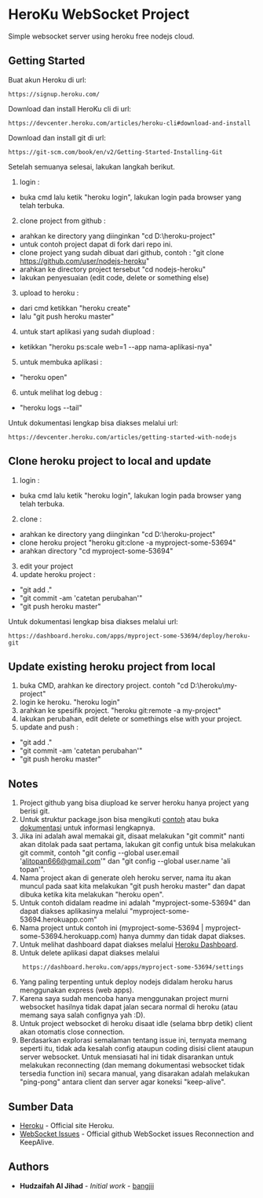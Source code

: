 # HeroKu WebSocket Project

Simple websocket server using heroku free nodejs cloud.

## Getting Started

Buat akun Heroku di url:

```
https://signup.heroku.com/
```

Download dan install HeroKu cli di url:

```
https://devcenter.heroku.com/articles/heroku-cli#download-and-install
```

Download dan install git di url:

```
https://git-scm.com/book/en/v2/Getting-Started-Installing-Git
```

Setelah semuanya selesai, lakukan langkah berikut.
1. login :
* buka cmd lalu ketik "heroku login", lakukan login pada browser yang telah terbuka.
2. clone project from github :
* arahkan ke directory yang diinginkan "cd D:\heroku-project"
* untuk contoh project dapat di fork dari repo ini. 
* clone project yang sudah dibuat dari github, contoh : "git clone https://github.com/user/nodejs-heroku"
* arahkan ke directory project tersebut "cd nodejs-heroku"
* lakukan penyesuaian (edit code, delete or something else)
3. upload to heroku :
* dari cmd ketikkan "heroku create"
* lalu "git push heroku master"
4. untuk start aplikasi yang sudah diupload :
* ketikkan "heroku ps:scale web=1 --app nama-aplikasi-nya"
5. untuk membuka aplikasi : 
* "heroku open"
6. untuk melihat log debug :
* "heroku logs --tail"

Untuk dokumentasi lengkap bisa diakses melalui url:

```
https://devcenter.heroku.com/articles/getting-started-with-nodejs
```

## Clone heroku project to local and update
1. login :
* buka cmd lalu ketik "heroku login", lakukan login pada browser yang telah terbuka.
2. clone : 
* arahkan ke directory yang diinginkan "cd D:\heroku-project"
* clone heroku project "heroku git:clone -a myproject-some-53694"
* arahkan directory "cd myproject-some-53694"
3. edit your project
4. update heroku project :
* "git add ."
* "git commit -am 'catetan perubahan'"
* "git push heroku master"

Untuk dokumentasi lengkap bisa diakses melalui url:

```
https://dashboard.heroku.com/apps/myproject-some-53694/deploy/heroku-git
```

## Update existing heroku project from local
1. buka CMD, arahkan ke directory project. contoh "cd D:\heroku\my-project"
2. login ke heroku. "heroku login"
3. arahkan ke spesifik project. "heroku git:remote -a my-project"
4. lakukan perubahan, edit delete or somethings else with your project.
5. update and push :
* "git add ."
* "git commit -am 'catetan perubahan'"
* "git push heroku master" 

## Notes
1. Project github yang bisa diupload ke server heroku hanya project yang berisi git.
2. Untuk struktur package.json bisa mengikuti [contoh](https://github.com/bangjii/heroku-ws/blob/master/package.json) atau buka [dokumentasi](https://devcenter.heroku.com/articles/getting-started-with-nodejs#declare-app-dependencies) untuk informasi lengkapnya.
3. Jika ini adalah awal memakai git, disaat melakukan "git commit" nanti akan ditolak pada saat pertama, lakukan git config untuk bisa melakukan git commit, contoh "git config --global user.email 'alitopan666@gmail.com'" dan "git config --global user.name 'ali topan'".
4. Nama project akan di generate oleh heroku server, nama itu akan muncul pada saat kita melakukan "git push heroku master" dan dapat dibuka ketika kita melakukan "heroku open".
5. Untuk contoh didalam readme ini adalah "myproject-some-53694" dan dapat diakses aplikasinya melalui "myproject-some-53694.herokuapp.com"
6. Nama project untuk contoh ini (myproject-some-53694 | myproject-some-53694.herokuapp.com) hanya dummy dan tidak dapat diakses.
4. Untuk melihat dashboard dapat diakses melalui [Heroku Dashboard](https://dashboard.heroku.com/apps).
5. Untuk delete aplikasi dapat diakses melalui

```
	https://dashboard.heroku.com/apps/myproject-some-53694/settings
```

6. Yang paling terpenting untuk deploy nodejs didalam heroku harus menggunakan express (web apps).
7. Karena saya sudah mencoba hanya menggunakan project murni websocket hasilnya tidak dapat jalan secara normal di heroku (atau memang saya salah confignya yah :D).
8. Untuk project websocket di heroku disaat idle (selama bbrp detik) client akan otomatis close connection.
9. Berdasarkan explorasi semalaman tentang issue ini, ternyata memang seperti itu, tidak ada kesalah config ataupun coding disisi client ataupun server websocket. Untuk mensiasati hal ini tidak disarankan untuk melakukan reconnecting (dan memang dokumentasi websocket tidak tersedia function ini) secara manual, yang disarakan adalah melakukan "ping-pong" antara client dan server agar koneksi "keep-alive".

## Sumber Data

* [Heroku](https://www.heroku.com/) - Official site Heroku.
* [WebSocket Issues](https://github.com/websockets/ws/issues/767) - Official github WebSocket issues Reconnection and KeepAlive.

## Authors

* **Hudzaifah Al Jihad** - *Initial work* - [bangjii](https://github.com/bangjii)
